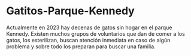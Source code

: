 # Gatitos-Parque-Kennedy
Actualmente en 2023 hay decenas de gatos sin hogar en el parque Kennedy. Existen muchos grupos de voluntarios que dan de comer a los gatos, los esterilizan, buscan atención inmediata en caso de algún problema y sobre todo los preparan para buscar una familia. 
